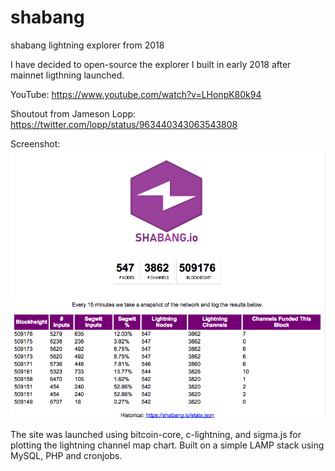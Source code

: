 # shabang
shabang lightning explorer from 2018

I have decided to open-source the explorer I built in early 2018 after mainnet ligthning launched. 

YouTube: https://www.youtube.com/watch?v=LHonpK80k94      
         
Shoutout from Jameson Lopp: https://twitter.com/lopp/status/963440343063543808

Screenshot:
![screenshot](https://raw.githubusercontent.com/coinables/shabang/master/screenshot.png)

The site was launched using bitcoin-core, c-lightning, and sigma.js for plotting the lightning channel
map chart. Built on a simple LAMP stack using MySQL, PHP and cronjobs. 

